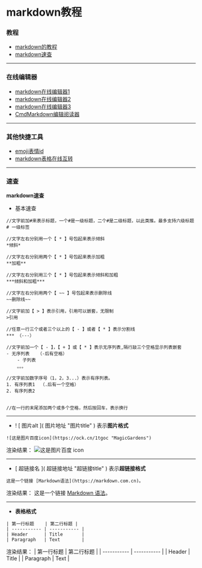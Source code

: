 <!--
 * @features: 功能
 * @description: 说明
 * @Date: 2022-05-02 00:24:59
 * @Author: judu233(769471424@qq.com)
 * @LastEditTime: 2022-06-20 13:53:32
 * @LastEditors: judu233
-->
# markdown教程
### 教程
- [markdown的教程](https://markdown.com.cn/)    
- [markdown速查](https://markdown.com.cn/cheat-sheet.html#%E6%80%BB%E8%A7%88)      
***

### 在线编辑器
- [markdown在线编辑器1](https://markdown.com.cn/editor/)    
- [markdown在线编辑器2](https://markdown.lovejade.cn/?utm_sourece=markdown.lovejade.cn&pid=main-title)
- [markdown在线编辑器3](https://editor.mdnice.com/?outId=bed62737e4054d0f92412c339e6b8fb5)    
- [CmdMarkdown编辑阅读器](https://www.zybuluo.com/mdeditor)     
***

### 其他快捷工具
- [emoji表情id](https://gist.github.com/rxaviers/7360908)   
- [markdown表格在线互转](https://tableconvert.com/zh-CN/markdown-generator)
***

### 速查
**markdown速查**
- 基本速查 

```
//文字前加#来表示标题，一个#是一级标题，二个#是二级标题，以此类推。最多支持六级标题
# 一级标签   

//文字左右分别用一个【 * 】号包起来表示倾斜
*倾斜*      

//文字左右分别用两个【 * 】号包起来表示加粗
**加粗**   

//文字左右分别用三个【 * 】号包起来表示倾斜和加粗
***倾斜和加粗***  

//文字左右分别用两个【 ~~ 】号包起来表示删除线
~~删除线~~

//文字前加【 > 】表示引用，引用可以嵌套，无限制
>引用

//任意一行三个或者三个以上的【 - 】或者【 * 】表示分割线
*** （---）

//文字前加一个【 - 】，【 + 】或【 * 】表示无序列表,隔行敲三个空格显示列表嵌套
- 无序列表   （-后有空格）
    - 子列表
    。。。

//文字前加数字序号（1，2，3...）表示有序列表。
1. 有序列表1  （.后有一个空格）
2. 有序列表2


//在一行的末尾添加两个或多个空格，然后按回车，表示换行
```
***

- \! \[ 图片alt ]( 图片地址 "图片title" ) 表示**图片格式**
```
![这是图片百度icon](https://ock.cn/1tgoc "MagicGardens")
```
渲染结果： ![这是图片百度 icon](https://ock.cn/1tgoc "MagicGardens")
***

- \[ 超链接名 ]( 超链接地址 "超链接title" ) 表示**超链接格式**  
```
这是一个链接 [Markdown语法](https://markdown.com.cn)。
```
渲染结果： 这是一个链接 [Markdown 语法](https://markdown.com.cn)。
***

- **表格格式**
```
| 第一行标题    | 第二行标题 |
| ----------- | ----------- |
| Header      | Title       |
| Paragraph   | Text        |
```
渲染结果：
| 第一行标题    | 第二行标题 |
| ----------- | ----------- |
| Header      | Title       |
| Paragraph   | Text        |
